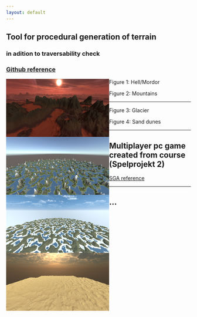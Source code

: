 ```yaml
---
layout: default
---
```



## Tool for procedural generation of terrain
### in adition to traversability check

### [Github reference](https://github.com/slypez/Procedural_generation_of_terrain)

<img align="left" width="281" height="158" src="images/terrain/Mountains_1.png">

Figure 1: Hell/Mordor

<img align="left" width="281" height="158" src="images/terrain/Mountains_2.png">

Figure 2: Mountains

***

<img align="left" width="281" height="158" src="images/terrain/Mountains_3.png">

Figure 3: Glacier

<img align="left" width="281" height="158" src="images/terrain/Mountains_4.png">

Figure 4: Sand dunes

***

## Multiplayer pc game created from course (Spelprojekt 2)

[SGA reference](https://www.gameawards.se/Games/2019/re%3ASurge)

***

## ...
